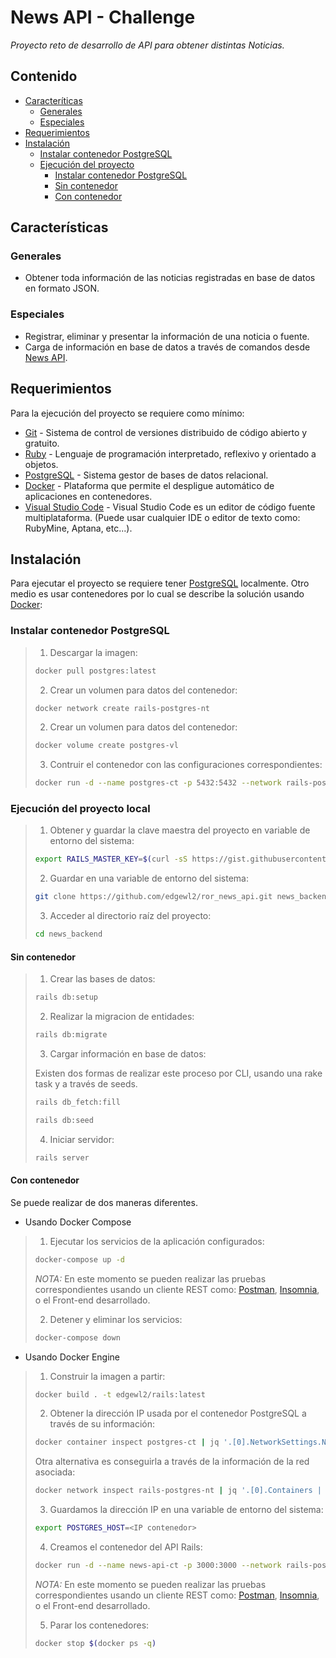 # News API - Challenge
_Proyecto reto de desarrollo de API para obtener distintas Noticias._

## Contenido
- [Caracteríticas](#características)
  - [Generales](#generales)
  - [Especiales](#especiales)
- [Requerimientos](#requerimientos)
- [Instalación](#instalación)
  - [Instalar contenedor PostgreSQL](#instalar-contenedor-postgresql)
  - [Ejecución del proyecto](#ejecución-del-proyecto)
    - [Instalar contenedor PostgreSQL](#instalar-contenedor-postgresql)
    - [Sin contenedor](#sin-contenedor)
    - [Con contenedor](#con-contenedor)

## Características
### Generales
- Obtener toda información de las noticias registradas en base de datos en formato JSON.

### Especiales
- Registrar, eliminar y presentar la información de una noticia o fuente.
- Carga de información en base de datos a través de comandos desde [News API](https://newsapi.org/).

## Requerimientos

Para la ejecución del proyecto se requiere como mínimo:
- [Git](https://git-scm.com/downloads) - Sistema de control de versiones distribuido de código abierto y gratuito.
- [Ruby](https://www.ruby-lang.org/es/documentation/installation/) - Lenguaje de programación interpretado, reflexivo y orientado a objetos.
- [PostgreSQL](https://www.postgresql.org/download/) - Sistema gestor de bases de datos relacional.
- [Docker](https://www.docker.com/get-started/) - Plataforma que permite el despligue automático de aplicaciones en contenedores.
- [Visual Studio Code](https://code.visualstudio.com/download) - Visual Studio Code es un editor de código fuente multiplataforma. (Puede usar cualquier IDE o editor de texto como: RubyMine, Aptana, etc...).

## Instalación

Para ejecutar el proyecto se requiere tener [PostgreSQL](https://www.postgresql.org/download/) localmente. Otro medio es usar contenedores por lo cual se describe la solución usando [Docker](https://www.docker.com/get-started/):

### Instalar contenedor PostgreSQL

> 1. Descargar la imagen:
>
> ```bash
> docker pull postgres:latest
> ```
> 2. Crear un volumen para datos del contenedor:
> ```bash
> docker network create rails-postgres-nt
> ``` 
>
> 2. Crear un volumen para datos del contenedor:
> ```bash
> docker volume create postgres-vl
> ```
>
> 3. Contruir el contenedor con las configuraciones correspondientes:
> ```bash
> docker run -d --name postgres-ct -p 5432:5432 --network rails-postgres-nt -e POSTGRES_PASSWORD=<clave> -e POSTGRES_USER=<usuario> -v postgres-vl:/var/lib/postgresql/data postgres:latest
> ```

### Ejecución del proyecto local

> 1. Obtener y guardar la clave maestra del proyecto en variable de entorno del sistema:
> ``` bash
> export RAILS_MASTER_KEY=$(curl -sS https://gist.githubusercontent.com/edgewl2/41646a96ed0eb106671f466786b815b9/raw/21bb726dfd752619acb3aa88820a47ecbb061ab5/masterKey.txt)
> ```
> 
> 2. Guardar en una variable de entorno del sistema:
>
> ```bash
> git clone https://github.com/edgewl2/ror_news_api.git news_backend
> ```
>
> 3. Acceder al directorio raíz del proyecto:
> ```bash
> cd news_backend
> ```

#### Sin contenedor

> 1. Crear las bases de datos:
> ```bash
> rails db:setup
> ```
>
> 2. Realizar la migracion de entidades:
> ```bash
> rails db:migrate
> ```
> 
> 3. Cargar información en base de datos:
> 
> Existen dos formas de realizar este proceso por CLI, usando una rake task y a través de seeds.
> ```bash
> rails db_fetch:fill
> ```
> 
> ```bash
> rails db:seed
> ```
> 
> 4. Iniciar servidor:
> ```bash
> rails server
> ```

#### Con contenedor

Se puede realizar de dos maneras diferentes.

- Usando Docker Compose
> 1. Ejecutar los servicios de la aplicación configurados:
> ```bash
> docker-compose up -d
> ```
> *NOTA:* En este momento se pueden realizar las pruebas correspondientes usando un cliente REST como: [Postman](https://www.postman.com/downloads/), [Insomnia](https://insomnia.rest/download), o el Front-end desarrollado.
> 
> 2. Detener y eliminar los servicios:
> ```bash
> docker-compose down
> ```

- Usando Docker Engine
> 1. Construir la imagen a partir:
> ```bash
> docker build . -t edgewl2/rails:latest
> ```
> 2. Obtener la dirección IP usada por el contenedor PostgreSQL a través de su información:
> ```bash
> docker container inspect postgres-ct | jq '.[0].NetworkSettings.Networks | .[].IPAddress'
> ```
> 
> Otra alternativa es conseguirla a través de la información de la red asociada:
> ```bash
> docker network inspect rails-postgres-nt | jq '.[0].Containers | .[].IPv4Address / "/" | .[0]'
> ```
> 
> 3. Guardamos la dirección IP en una variable de entorno del sistema:
> ```bash
> export POSTGRES_HOST=<IP contenedor>
> ```
>
> 4. Creamos el contenedor del API Rails:
> ```bash
> docker run -d --name news-api-ct -p 3000:3000 --network rails-postgres-nt -e RAILS_MASTER_KEY=$RAILS_MASTER_KEY -e POSTGRES_HOST=$POSTGRES_HOST edgewl2/rails:latest
> ```
> *NOTA:* En este momento se pueden realizar las pruebas correspondientes usando un cliente REST como: [Postman](https://www.postman.com/downloads/), [Insomnia](https://insomnia.rest/download), o el Front-end desarrollado.
>
> 5. Parar los contenedores:
> ```bash
> docker stop $(docker ps -q)
> ```
